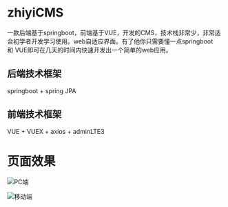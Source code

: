 # zhiyiCMS

  一款后端基于springboot，前端基于VUE，开发的CMS，技术栈非常少，非常适合初学者开发学习使用。web自适应界面。有了他你只需要懂一点springboot<br/>
和 VUE即可在几天的时间内快速开发出一个简单的web应用。

## 后端技术框架
springboot + spring JPA 

## 前端技术框架
VUE + VUEX + axios + adminLTE3

# 页面效果

![PC端](http://cdn.zhiyigo.cn/CMS-PC.jpg)

![移动端](http://cdn.zhiyigo.cn/CMS-Phone.jpg)
